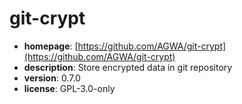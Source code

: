 # git-crypt

- **homepage**: [https://github.com/AGWA/git-crypt](https://github.com/AGWA/git-crypt)
- **description**: Store encrypted data in git repository
- **version**: 0.7.0
- **license**: GPL-3.0-only

